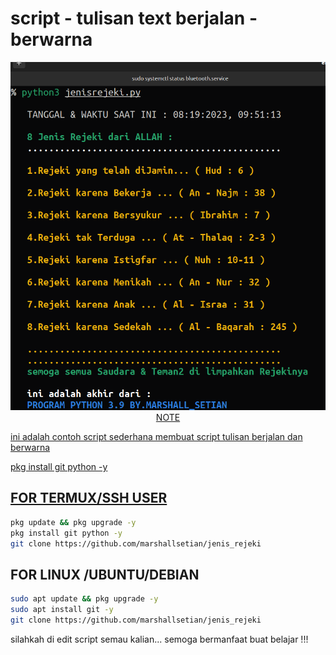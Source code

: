 # script - tulisan text berjalan - berwarna

<p align="center">
<a href="#"><img src="Screenshot from 2023-08-19 10-25-36.png"

## NOTE
ini adalah contoh script sederhana membuat script tulisan berjalan dan berwarna

pkg install git python -y

## FOR TERMUX/SSH USER
```bash
pkg update && pkg upgrade -y
pkg install git python -y
git clone https://github.com/marshallsetian/jenis_rejeki
```
## FOR LINUX /UBUNTU/DEBIAN
```bash
sudo apt update && pkg upgrade -y
sudo apt install git -y
git clone https://github.com/marshallsetian/jenis_rejeki
```
silahkah di edit script semau kalian...
semoga bermanfaat buat belajar !!!



